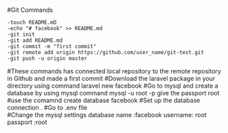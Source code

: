 #Git Commands 

	-touch README.mD 
	-echo "# facebook" >> README.md
	-git init
	-git add README.md
	-git commit -m "first commit"
	-git remote add origin https://github.com/user_name/git-test.git
	-git push -u origin master
#These commands has connected local repository to the remote repository in Github and made a first commit 
#Download the laravel package in your directory using command 
	laravel new facebook 
#Go to mysql and create a database by using mysql command 
	 mysql -u root -p 
	 give the passport root 
	#use the comamnd 
	create database facebook 
#Set up the database connection . 
	#Go to .env file  
	#Change the mysql settings 
	database name :facebook 
	username: root 
	passport :root
#	
